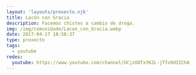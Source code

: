 ```yaml
---
layout: 'layouts/proxecto.njk'
title: Lacón con Gracia
description: Facemos chistes a cambio de droga.
img: /img/comunidade/Lacon_con_Gracia.webp
date: 2017-04-17 18:58:37
type: proxecto
tags:
  - youtube
redes:
  youtube: https://www.youtube.com/channel/UCjzOOTxYK2L-jTfo9dIIChA
---
```

